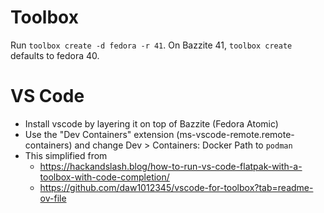 # Toolbox

Run `toolbox create -d fedora -r 41`.  On Bazzite 41, `toolbox create` defaults to fedora 40.

# VS Code

* Install vscode by layering it on top of Bazzite (Fedora Atomic)
* Use the "Dev Containers" extension (ms-vscode-remote.remote-containers) and change Dev > Containers: Docker Path to `podman`
* This simplified from
  * https://hackandslash.blog/how-to-run-vs-code-flatpak-with-a-toolbox-with-code-completion/
  * https://github.com/daw1012345/vscode-for-toolbox?tab=readme-ov-file
